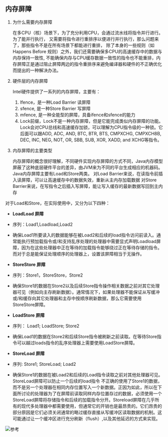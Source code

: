 ## 内存屏障

1. 为什么需要内存屏障
   
   在多CPU（核）场景下，为了充分利用CPU，会通过流水线将指令并行进行。为了能并行执行，
   又需要将指令进行重排序以便进行并行执行，那么问题来了，那些指令不是在所有场景下都能进行重排，
   除了本身的一些规则（如Happens Before 规则）之外，我们还需要确保多CPU的高速缓存中的数据与内存保持一致性, 不能确保内存与CPU缓存数据一致性的指令也不能重排，内存屏障正是通过阻止屏障两边的指令重排序来避免编译器和硬件的不正确优化而提出的一种解决办法。

2. 硬件层的内存屏障

    Intel硬件提供了一系列的内存屏障，主要有： 
    1. lfence，是一种Load Barrier 读屏障 
    2. sfence, 是一种Store Barrier 写屏障 
    3. mfence, 是一种全能型的屏障，具备ifence和sfence的能力 
    4. Lock前缀，Lock不是一种内存屏障，但是它能完成类似内存屏障的功能。Lock会对CPU总线和高速缓存加锁，可以理解为CPU指令级的一种锁。它后面可以跟ADD, ADC, AND, BTC, BTR, BTS, CMPXCHG, CMPXCH8B, DEC, INC, NEG, NOT, OR, SBB, SUB, XOR, XADD, and XCHG等指令。

3. 内存屏障的主要类型

    内存屏障的概念很好理解，不同硬件实现内存屏障的方式不同，Java内存模型屏蔽了这种底层硬件平台的差异，由JVM来为不同的平台生成相应的机器码。 
    Java内存屏障主要有Load和Store两类。 
    对Load Barrier来说，在读指令前插入读屏障，可以让高速缓存中的数据失效，重新从主内存加载数据 
    对Store Barrier来说，在写指令之后插入写屏障，能让写入缓存的最新数据写回到主内存

对于Load和Store，在实际使用中，又分为以下四种：

- **LoadLoad 屏障** 
- 序列：Load1,Loadload,Load2 
- 确保Load1所要读入的数据能够在被Load2和后续的load指令访问前读入。通常能执行预加载指令或/和支持乱序处理的处理器中需要显式声明Loadload屏障，因为在这些处理器中正在等待的加载指令能够绕过正在等待存储的指令。 而对于总是能保证处理顺序的处理器上，设置该屏障相当于无操作。

- **StoreStore 屏障** 
- 序列：Store1，StoreStore，Store2 
- 确保Store1的数据在Store2以及后续Store指令操作相关数据之前对其它处理器可见（例如向主存刷新数据）。通常情况下，如果处理器不能保证从写缓冲或/和缓存向其它处理器和主存中按顺序刷新数据，那么它需要使用StoreStore屏障。

- **LoadStore 屏障** 
- 序列： Load1; LoadStore; Store2 
- 确保Load1的数据在Store2和后续Store指令被刷新之前读取。在等待Store指令可以越过loads指令的乱序处理器上需要使用LoadStore屏障。

- **StoreLoad 屏障** 
- 序列: Store1; StoreLoad; Load2 
- 确保Store1的数据在被Load2和后续的Load指令读取之前对其他处理器可见。StoreLoad屏障可以防止一个后续的load指令 不正确的使用了Store1的数据，而不是另一个处理器在相同内存位置写入一个新数据。正因为如此，所以在下面所讨论的处理器为了在屏障前读取同样内存位置存过的数据，必须使用一个StoreLoad屏障将存储指令和后续的加载指令分开。Storeload屏障在几乎所有的现代多处理器中都需要使用，但通常它的开销也是最昂贵的。它们昂贵的部分原因是它们必须关闭通常的略过缓存直接从写缓冲区读取数据的机制。这可能通过让一个缓冲区进行充分刷新（flush）,以及其他延迟的方式来实现。

![参考](https://blog.csdn.net/bjo2008cn/article/details/53900445)
